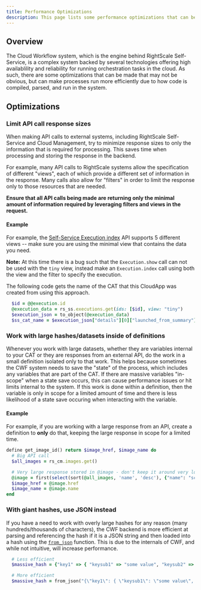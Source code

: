 ```yaml
---
title: Performance Optimizations
description: This page lists some performance optimizations that can be made to make CWF processes run more efficiently.
---
```


## Overview

The Cloud Workflow system, which is the engine behind RightScale Self-Service, is a complex system backed by several technologies offering high availablility and reliability for running orchestration tasks in the cloud. As such, there are some optimizations that can be made that may not be obvious, but can make processes run more efficiently due to how code is compiled, parsed, and run in the system.

## Optimizations

### Limit API call response sizes

When making API calls to external systems, including RightScale Self-Service and Cloud Management, try to minimize response sizes to only the information that is required for processing. This saves time when processing and storing the response in the backend.

For example, many API calls to RightScale systems allow the specification of different "views", each of which provide a different set of information in the response. Many calls also allow for "filters" in order to limit the response only to those resources that are needed.

**Ensure that all API calls being made are returning only the minimal amount of information required by leveraging filters and views in the request.**

#### Example

For example, the [Self-Service Execution index](http://reference.rightscale.com/selfservice/manager/index.html#/1.0/controller/V1::Controller::Execution) API supports 5 different views -- make sure you are using the minimal view that contains the data you need.

**Note:** At this time there is a bug such that the `Execution.show` call can not be used with the `tiny` view, instead make an `Execution.index` call using both the view and the filter to specify the execution.

The following code gets the name of the CAT that this CloudApp was created from using this approach.

~~~ruby
  $id = @@execution.id
  @execution_data = rs_ss.executions.get(ids: [$id], view: "tiny")
  $execution_json = to_object(@execution_data)
  $ss_cat_name = $execution_json["details"][0]["launched_from_summary"]["value"]["name"]  
~~~

### Work with large hashes/datasets inside of definitions

Whenever you work with large datasets, whether they are variables internal to your CAT or they are responses from an external API, do the work in a small definition isolated only to that work. This helps because sometimes the CWF system needs to save the "state" of the process, which includes any variables that are part of the CAT. If there are massive variables "in-scope" when a state save occurs, this can cause performance issues or hit limits internal to the system. If this work is done within a definition, then the variable is only in scope for a limited amount of time and there is less likelihood of a state save occuring when interacting with the variable.

#### Example

For example, if you are working with a large response from an API, create a definition to **only** do that, keeping the large response in scope for a limited time.

~~~ruby
define get_image_id() return $image_href, $image_name do
  # Big API call
  $all_images = rs_cm.images.get()

  # Very large response stored in @image - don't keep it around very long
  @image = first(select(sort(@all_images, 'name', 'desc'), {"name": "scoobydoo"}))
  $image_href = @image.href
  $image_name = @image.name
end
~~~

### With giant hashes, use JSON instead

If you have a need to work with overly large hashes for any reason (many hundreds/thousands of characters), the CWF backend is more efficient at parsing and referencing the hash if it is a JSON string and then loaded into a hash using the [`from_json`]() function. This is due to the internals of CWF, and while not intuitive, will increase performance.

~~~ruby
  # Less efficient
  $massive_hash = {"key1" => { "keysub1" => "some value", "keysub2" => "some other value"}, "key2" => ..... }

  # More efficient
  $massive_hash = from_json("{\"key1\": { \"keysub1\": \"some value\", \"keysub2\": \"some other value\"}, \"key2\": }")
~~~
